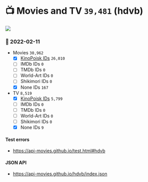 # :tv: Movies and TV `39,481` (hdvb)

<a href="https://API-Movies.github.io"><img src="https://API-Movies.github.io/banner.png?cache"></a>

### :date: 2022-02-11
- Movies `30,962`
  - [x] <a href="https://API-Movies.github.io/hdvb/movie_kinopoisk_ids.json">KinoPoisk IDs</a> `26,010`
  - [ ] IMDb IDs `0`
  - [ ] TMDb IDs `0`
  - [ ] World-Art IDs `0`
  - [ ] Shikimori IDs `0`
  - [x] None IDs `167`
- TV `8,519`
  - [x] <a href="https://API-Movies.github.io/hdvb/tv_kinopoisk_ids.json">KinoPoisk IDs</a> `5,799`
  - [ ] IMDb IDs `0`
  - [ ] TMDb IDs `0`
  - [ ] World-Art IDs `0`
  - [ ] Shikimori IDs `0`
  - [x] None IDs `9`
#### Test errors
- <a href='https://api-movies.github.io/test.html#hdvb'>https://api-movies.github.io/test.html#hdvb</a>
#### JSON API
- <a href='https://api-movies.github.io/hdvb/index.json'>https://api-movies.github.io/hdvb/index.json</a>

